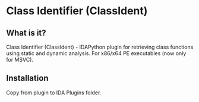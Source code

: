 # Class Identifier (ClassIdent)
## What is it?
Class Identifier (ClassIdent) - IDAPython plugin for retrieving class functions using static and dynamic analysis.
For x86/x64 PE executables (now only for MSVC).

## Installation
Copy from plugin to IDA Plugins folder.
